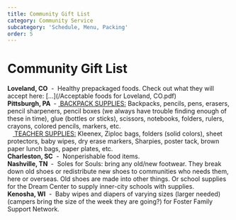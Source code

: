 ```yaml
---
title: Community Gift List
category: Community Service
subcategory: 'Schedule, Menu, Packing'
order: 5
---
```


# Community Gift List

**Loveland, CO**&nbsp; -&nbsp; Healthy prepackaged foods. Check out what they will accept here:&nbsp;[…](/Acceptable foods for Loveland, CO.pdf)<br>**Pittsburgh, PA&nbsp;**&nbsp;-&nbsp;<u> BACKPACK SUPPLIES:</u> Backpacks, pencils, pens, erasers, pencil sharpeners, pencil boxes (we always have trouble finding enough of these in time), glue (bottles or sticks), scissors, notebooks, folders, rulers, crayons, colored pencils, markers, etc.<br>&nbsp;&nbsp; <u>&nbsp;TEACHER SUPPLIES:</u> Kleenex, Ziploc bags, folders (solid colors), sheet protectors, baby wipes, dry erase markers, Sharpies, poster tack, brown paper lunch bags, paper plates, etc.&nbsp;<br>**Charleston, SC**&nbsp; -&nbsp; Nonperishable food items.<br>**Nashville, TN&nbsp;**&nbsp;-&nbsp; Soles for Souls: bring any old/new footwear. They break down old shoes or redistribute new shoes to communities who needs them, here or overseas. Old shoes are made into other things. Or school supplies for the Dream Center to supply inner-city schools with supplies.<br>**Kenosha, WI** &nbsp;-&nbsp; Baby wipes and diapers of varying sizes (larger needed) (campers bring the size of the week they are going?) for Foster Family Support Network.<br>&nbsp;
